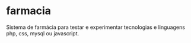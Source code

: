 # farmacia
Sistema de farmácia para testar e experimentar tecnologias e linguagens php, css, mysql ou javascript.
